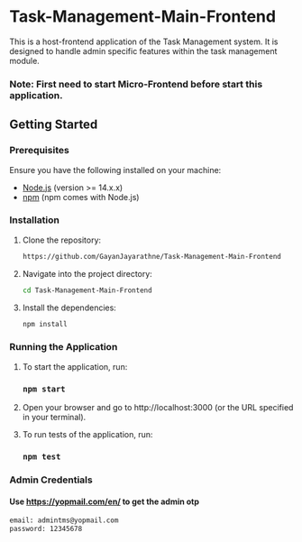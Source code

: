 # Task-Management-Main-Frontend

This is a host-frontend application of the Task Management system. It is designed to handle admin specific features within the task management module.

### Note: First need to start Micro-Frontend before start this application.

## Getting Started

### Prerequisites

Ensure you have the following installed on your machine:

- [Node.js](https://nodejs.org/) (version >= 14.x.x)
- [npm](https://www.npmjs.com/) (npm comes with Node.js)

### Installation

1. Clone the repository:
   ```bash
   https://github.com/GayanJayarathne/Task-Management-Main-Frontend

2. Navigate into the project directory:

   ```bash
   cd Task-Management-Main-Frontend

3. Install the dependencies:

   ```bash
   npm install

### Running the Application

1. To start the application, run:

   ### `npm start`

2. Open your browser and go to http://localhost:3000 (or the URL specified in your terminal).

3. To run tests of the application, run:

   ### `npm test`

### Admin Credentials

#### Use https://yopmail.com/en/ to get the admin otp

   ```bash
   email: admintms@yopmail.com
   password: 12345678
